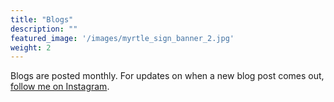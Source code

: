 ```yaml
---
title: "Blogs"
description: ""
featured_image: '/images/myrtle_sign_banner_2.jpg'
weight: 2
---
```


Blogs are posted monthly. For updates on when a new blog post comes out, [follow me on Instagram](https://www.instagram.com/trevorbushnellmusic/).